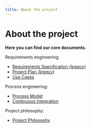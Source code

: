 ```yaml
---
title: About the project
---
```


# About the project

**Here you can find our core documents.**

Requirements engineering:
- [Requirements Specification _(legacy)_](/tesi/project/requirements-specification)
- [Project Plan _(legacy)_](/tesi/project/project-plan)
- [Use Cases](/tesi/project/use-cases)

Process engineering:
- [Process Model](/tesi/project/process-model)
- [Continuous Integration](/tesi/project/continuous-integration)

Project philosophy:
- [Project Philosophy](/tesi/project/project-philosophy)
